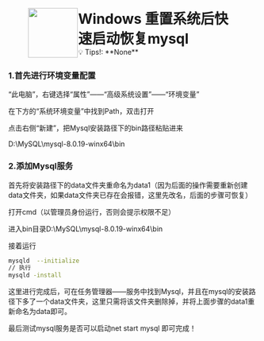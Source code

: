 <figure style="display: flex; ">
    <img src="https://notion-emojis.s3-us-west-2.amazonaws.com/prod/svg-twitter/1fa9f.svg" width="100" style="margin-right: 1px;" />
    <figcaption style="max-width: 700px; white-space: normal;">
        <h1 style="margin: 0;">Windows 重置系统后快速启动恢复mysql</h1>
        <span>💡 Tips!: **None**</span>
    </figcaption>
</figure>

### **1.首先进行环境变量配置**

“此电脑”，右键选择“属性”——“高级系统设置”——“环境变量”

在下方的“系统环境变量”中找到Path，双击打开

点击右侧“新建”，把Mysql安装路径下的bin路径粘贴进来

D:\MySQL\mysql-8.0.19-winx64\bin

### **2.添加Mysql服务**

首先将安装路径下的data文件夹重命名为data1（因为后面的操作需要重新创建data文件夹，如果data文件夹已存在会报错，这里先改名，后面的步骤可恢复）

打开cmd（以管理员身份运行，否则会提示权限不足）

进入bin目录D:\MySQL\mysql-8.0.19-winx64\bin

接着运行

```bash
mysqld  --initialize
// 执行
mysqld -install
```

这里进行完成后，可在任务管理器——服务中找到Mysql，并且在mysql的安装路径下多了一个data文件夹，这里只需将该文件夹删除掉，并将上面步骤的data1重新命名为data即可。

最后测试mysql服务是否可以启动net start mysql
即可完成！

